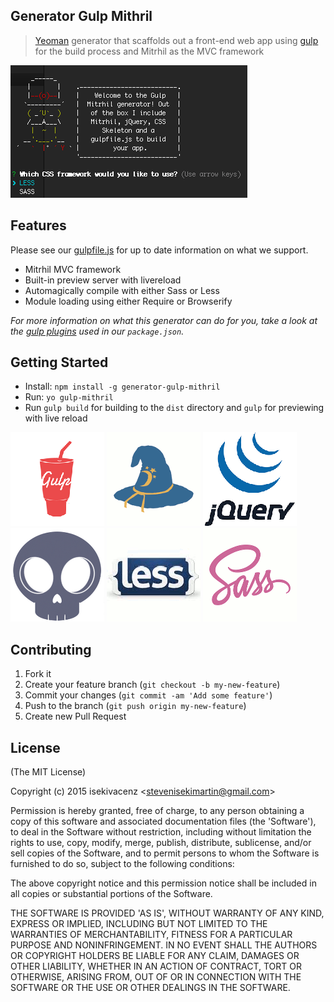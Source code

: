## Generator Gulp Mithril

> [Yeoman](http://yeoman.io) generator that scaffolds out a front-end web app using [gulp](http://gulpjs.com/) for the build process and Mitrhil as the MVC framework

![](screenshot.png)

## Features

Please see our [gulpfile.js](app/templates/gulpfile.js) for up to date information on what we support.

* Mitrhil MVC framework
* Built-in preview server with livereload
* Automagically compile with either Sass or Less
* Module loading using either Require or Browserify

*For more information on what this generator can do for you, take a look at the [gulp plugins](app/templates/_package.json) used in our `package.json`.*


## Getting Started

- Install: `npm install -g generator-gulp-mithril`
- Run: `yo gulp-mithril`
- Run `gulp build` for building to the `dist` directory and `gulp` for previewing with live reload


![](app/templates/images/gulp.png)
![](app/templates/images/browserify.png)
![](app/templates/images/jquery.png)
![](app/templates/images/skeleton.png)
![](app/templates/images/less.png)
![](app/templates/images/sass.png)


## Contributing

1. Fork it
2. Create your feature branch (`git checkout -b my-new-feature`)
3. Commit your changes (`git commit -am 'Add some feature'`)
4. Push to the branch (`git push origin my-new-feature`)
5. Create new Pull Request


## License

(The MIT License)

Copyright (c) 2015 isekivacenz &lt;stevenisekimartin@gmail.com&gt;

Permission is hereby granted, free of charge, to any person obtaining
a copy of this software and associated documentation files (the
'Software'), to deal in the Software without restriction, including
without limitation the rights to use, copy, modify, merge, publish,
distribute, sublicense, and/or sell copies of the Software, and to
permit persons to whom the Software is furnished to do so, subject to
the following conditions:

The above copyright notice and this permission notice shall be
included in all copies or substantial portions of the Software.

THE SOFTWARE IS PROVIDED 'AS IS', WITHOUT WARRANTY OF ANY KIND,
EXPRESS OR IMPLIED, INCLUDING BUT NOT LIMITED TO THE WARRANTIES OF
MERCHANTABILITY, FITNESS FOR A PARTICULAR PURPOSE AND NONINFRINGEMENT.
IN NO EVENT SHALL THE AUTHORS OR COPYRIGHT HOLDERS BE LIABLE FOR ANY
CLAIM, DAMAGES OR OTHER LIABILITY, WHETHER IN AN ACTION OF CONTRACT,
TORT OR OTHERWISE, ARISING FROM, OUT OF OR IN CONNECTION WITH THE
SOFTWARE OR THE USE OR OTHER DEALINGS IN THE SOFTWARE.
